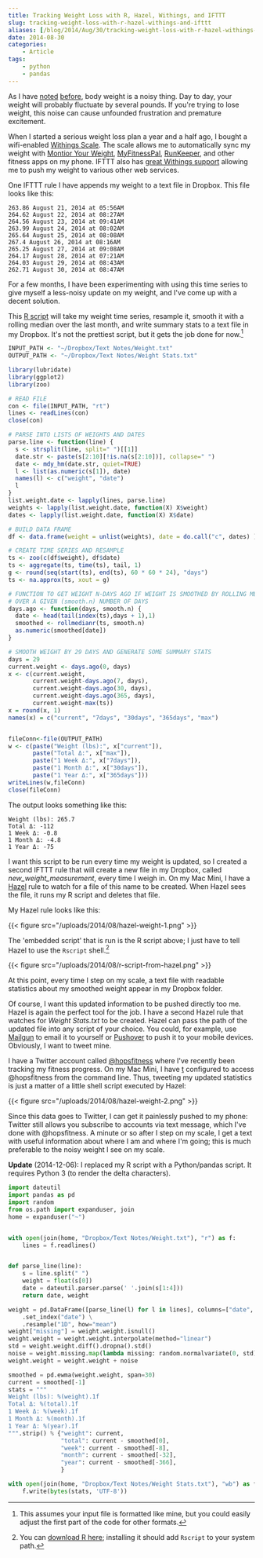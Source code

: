 ```yaml
---
title: Tracking Weight Loss with R, Hazel, Withings, and IFTTT
slug: tracking-weight-loss-with-r-hazel-withings-and-ifttt
aliases: [/blog/2014/Aug/30/tracking-weight-loss-with-r-hazel-withings-and-ifttt/]
date: 2014-08-30
categories:
    - Article
tags:
    - python
    - pandas
---
```


As I have [noted](/blog/2013/Jul/26/noisy-series-and-body-weight/) [before](/blog/2013/Nov/28/noisy-series-and-body-weight-take-2/), body weight is a noisy thing. Day to day, your weight will probably fluctuate by several pounds. If you're trying to lose weight, this noise can cause unfounded frustration and premature excitement.

When I started a serious weight loss plan a year and a half ago, I bought a wifi-enabled [Withings Scale](http://www.withings.com). The scale allows me to automatically sync my weight with [Montior Your Weight](http://www.bustan.net/), [MyFitnessPal](http://www.myfitnesspal.com), [RunKeeper](http://runkeeper.com/home "RunKeeper"), and other fitness apps on my phone. IFTTT also has [great Withings support](https://ifttt.com/withings "Withings Channel - IFTTT") allowing me to push my weight to various other web services.

One IFTTT rule I have appends my weight to a text file in Dropbox. This file looks like this:

```
263.86 August 21, 2014 at 05:56AM
264.62 August 22, 2014 at 08:27AM
264.56 August 23, 2014 at 09:41AM
263.99 August 24, 2014 at 08:02AM
265.64 August 25, 2014 at 08:08AM
267.4 August 26, 2014 at 08:16AM
265.25 August 27, 2014 at 09:08AM
264.17 August 28, 2014 at 07:21AM
264.03 August 29, 2014 at 08:43AM
262.71 August 30, 2014 at 08:47AM
```

For a few months, I have been experimenting with using this time series to give myself a less-noisy update on my weight, and I've come up with a decent solution.

This [R script](http://www.r-project.org/) will take my weight time series, resample it, smooth it with a rolling median over the last month, and write summary stats to a text file in my Dropbox. It's not the prettiest script, but it gets the job done for now.[^format]

```R
INPUT_PATH <- "~/Dropbox/Text Notes/Weight.txt"
OUTPUT_PATH <- "~/Dropbox/Text Notes/Weight Stats.txt"

library(lubridate)
library(ggplot2)
library(zoo)

# READ FILE
con <- file(INPUT_PATH, "rt")
lines <- readLines(con)
close(con)

# PARSE INTO LISTS OF WEIGHTS AND DATES
parse.line <- function(line) {
  s <- strsplit(line, split=" ")[[1]]
  date.str <- paste(s[2:10][!is.na(s[2:10])], collapse=" ")
  date <- mdy_hm(date.str, quiet=TRUE)
  l <- list(as.numeric(s[1]), date)
  names(l) <- c("weight", "date")
  l
}
list.weight.date <- lapply(lines, parse.line)
weights <- lapply(list.weight.date, function(X) X$weight)
dates <- lapply(list.weight.date, function(X) X$date)

# BUILD DATA FRAME
df <- data.frame(weight = unlist(weights), date = do.call("c", dates) )

# CREATE TIME SERIES AND RESAMPLE
ts <- zoo(c(df$weight), df$date)
ts <- aggregate(ts, time(ts), tail, 1)
g <- round(seq(start(ts), end(ts), 60 * 60 * 24), "days")
ts <- na.approx(ts, xout = g)

# FUNCTION TO GET WEIGHT N-DAYS AGO IF WEIGHT IS SMOOTHED BY ROLLING MEDIAN
# OVER A GIVEN (smooth.n) NUMBER OF DAYS
days.ago <- function(days, smooth.n) {
  date <- head(tail(index(ts),days + 1),1)
  smoothed <- rollmedianr(ts, smooth.n)
  as.numeric(smoothed[date])
}

# SMOOTH WEIGHT BY 29 DAYS AND GENERATE SOME SUMMARY STATS
days = 29
current.weight <- days.ago(0, days)
x <- c(current.weight,
       current.weight-days.ago(7, days),
       current.weight-days.ago(30, days),
       current.weight-days.ago(365, days),
       current.weight-max(ts))
x = round(x, 1)
names(x) = c("current", "7days", "30days", "365days", "max")


fileConn<-file(OUTPUT_PATH)
w <- c(paste("Weight (lbs):", x["current"]),
       paste("Total Δ:", x["max"]),
       paste("1 Week Δ:", x["7days"]),
       paste("1 Month Δ:", x["30days"]),
       paste("1 Year Δ:", x["365days"]))
writeLines(w,fileConn)
close(fileConn)
```
The output looks something like this:

```
Weight (lbs): 265.7
Total Δ: -112
1 Week Δ: -0.8
1 Month Δ: -4.8
1 Year Δ: -75
```

I want this script to be run every time my weight is updated, so I created a second IFTTT rule that will create a new file in my Dropbox, called _new\_weight\_measurement_, every time I weigh in. On my Mac Mini, I have a [Hazel](http://www.noodlesoft.com/hazel.php "Noodlesoft | Hazel") rule to watch for a file of this name to be created. When Hazel sees the file, it runs my R script and deletes that file.

My Hazel rule looks like this:

{{< figure src="/uploads/2014/08/hazel-weight-1.png" >}}

The 'embedded script' that is run is the R script above; I just have to tell Hazel to use the `Rscript` shell.[^install-R]

{{< figure src="/uploads/2014/08/r-script-from-hazel.png" >}}

At this point, every time I step on my scale, a text file with readable statistics about my smoothed weight appear in my Dropbox folder.

Of course, I want this updated information to be pushed directly too me. Hazel is again the perfect tool for the job. I have a second Hazel rule that watches for _Weight Stats.txt_ to be created. Hazel can pass the path of the updated file into any script of your choice. You could, for example, use [Mailgun](http://www.mailgun.com/ "Transactional Email API Service for Developers - Mailgun") to email it to yourself or [Pushover](https://pushover.net/ "Pushover: Simple Notifications for Android, iOS, and Desktop") to push it to your mobile devices. Obviously, I want to tweet mine.

I have a Twitter account called [@hopsfitness](https://twitter.com/hopsfitness) where I've recently been tracking my fitness progress. On my Mac Mini, I have [t](https://github.com/sferik/t "t GitHub") configured to access @hopsfitness from the command line. Thus, tweeting my updated statistics is just a matter of a little shell script executed by Hazel:

{{< figure src="/uploads/2014/08/hazel-weight-2.png" >}}

Since this data goes to Twitter, I can get it painlessly pushed to my phone: Twitter still allows you subscribe to accounts via text message, which I've done with @hopsfitness. A minute or so after I step on my scale, I get a text with useful information about where I am and where I'm going; this is much preferable to the noisy weight I see on my scale.

__Update__ (2014-12-06): I replaced my R script with a Python/pandas script. It requires Python 3 (to render the delta characters).

```python
import dateutil
import pandas as pd
import random
from os.path import expanduser, join
home = expanduser("~")


with open(join(home, "Dropbox/Text Notes/Weight.txt"), "r") as f:
    lines = f.readlines()


def parse_line(line):
    s = line.split(" ")
    weight = float(s[0])
    date = dateutil.parser.parse(' '.join(s[1:4]))
    return date, weight

weight = pd.DataFrame([parse_line(l) for l in lines], columns=["date", "weight"]) \
    .set_index("date") \
    .resample("1D", how="mean")
weight["missing"] = weight.weight.isnull()
weight.weight = weight.weight.interpolate(method="linear")
std = weight.weight.diff().dropna().std()
noise = weight.missing.map(lambda missing: random.normalvariate(0, std) if missing else 0)
weight.weight = weight.weight + noise

smoothed = pd.ewma(weight.weight, span=30)
current = smoothed[-1]
stats = """
Weight (lbs): %(weight).1f
Total Δ: %(total).1f
1 Week Δ: %(week).1f
1 Month Δ: %(month).1f
1 Year Δ: %(year).1f
""".strip() % {"weight": current,
               "total": current - smoothed[0],
               "week": current - smoothed[-8],
               "month": current - smoothed[-32],
               "year": current - smoothed[-366],
               }

with open(join(home, "Dropbox/Text Notes/Weight Stats.txt"), "wb") as f:
    f.write(bytes(stats, 'UTF-8'))

```

 [^format]: This assumes your input file is formatted like mine, but you could easily adjust the first part of the code for other formats.
 [^install-R]: You can [download R here](http://www.r-project.org/ "The R Project for Statistical Computing"); installing it should add `Rscript` to your system path.
